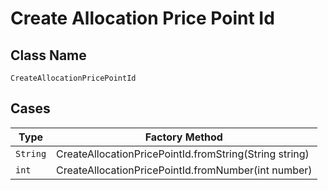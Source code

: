
# Create Allocation Price Point Id

## Class Name

`CreateAllocationPricePointId`

## Cases

| Type | Factory Method |
|  --- | --- |
| `String` | CreateAllocationPricePointId.fromString(String string) |
| `int` | CreateAllocationPricePointId.fromNumber(int number) |

